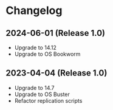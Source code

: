 # Changelog

## 2024-06-01 (Release 1.0)

- Upgrade to 14.12
- Upgrade to OS Bookworm

## 2023-04-04 (Release 1.0)

- Upgrade to 14.7
- Upgrade to OS Buster
- Refactor replication scripts
